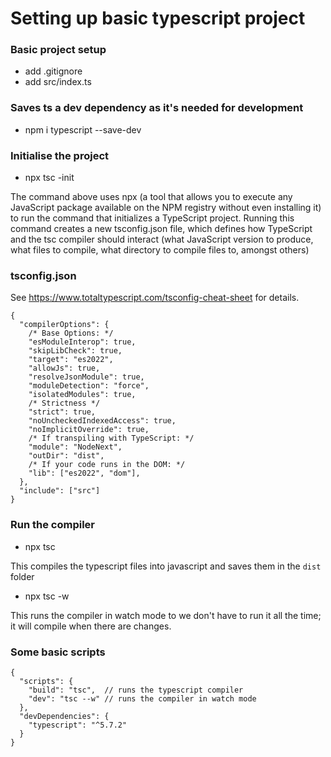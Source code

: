 # Setting up basic typescript project

### Basic project setup
- add .gitignore
- add src/index.ts

### Saves ts a dev dependency as it's needed for development
- npm i typescript --save-dev

### Initialise the project
- npx tsc -init

The command above uses npx (a tool that allows you to execute any JavaScript package available on the NPM registry without even installing it) to run the command that initializes a TypeScript project.
Running this command creates a new tsconfig.json file, which defines how TypeScript and the tsc compiler should interact (what JavaScript version to produce, what files to compile, what directory to compile files to, amongst others)

### tsconfig.json

See https://www.totaltypescript.com/tsconfig-cheat-sheet for details.

```
{
  "compilerOptions": {
    /* Base Options: */
    "esModuleInterop": true,
    "skipLibCheck": true,
    "target": "es2022",
    "allowJs": true,
    "resolveJsonModule": true,
    "moduleDetection": "force",
    "isolatedModules": true,
    /* Strictness */
    "strict": true,
    "noUncheckedIndexedAccess": true,
    "noImplicitOverride": true,
    /* If transpiling with TypeScript: */
    "module": "NodeNext",
    "outDir": "dist",
    /* If your code runs in the DOM: */
    "lib": ["es2022", "dom"],
  },
  "include": ["src"]
}
```

### Run the compiler

- npx tsc

This compiles the typescript files into javascript and saves them in the `dist` folder

- npx tsc -w

This runs the compiler in watch mode to we don't have to run it all the time; it will compile when there are changes.

### Some basic scripts

```
{
  "scripts": {
    "build": "tsc",  // runs the typescript compiler
    "dev": "tsc --w" // runs the compiler in watch mode
  },
  "devDependencies": {
    "typescript": "^5.7.2"
  }
}
```

